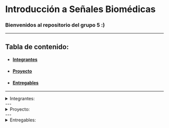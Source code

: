 # Introducción a Señales Biomédicas
### <a name="bienvenida"></a>Bienvenidos al repositorio del grupo 5 :)
---

## Tabla de contenido:
* #### [**Integrantes**](#integrantes)
* #### [**Proyecto**](#proyecto)
* #### [**Entregables**](#entregables)

---
<details>
##<summary><a name="integrantes"></a>Integrantes:</summary>
![img](Software/wsp.png)
###### Después lo ponemos más serio (no tenemos fotos juntos)
| **Integrante** | **Correo**|
| ---------| ----------|
| Nadira Oviedo | nadira.oviedo@upch.pe |
| Alvaro Cigarán | alvaro.cigaran@upch.pe |
| Kimberly Tito | kimberly.tito@upch.pe |
| Bruno Tello | gustavo.tello@upch.pe |
  
</details>
---
<details>
## <summary><a name="proyecto"></a>Proyecto:</summary>
## *ANALIZANDO SEÑALES DE ECG*
## *Desarrollaremos un sistema que pueda adquirir y procesar señales de un Electrocardiograma (ECG)*
</details>
---
<details>
## <summary><a name="entregables"></a>Entregables:</summary>
- Primer entregable
- Segundo entregable
- Tercer entregable
- Cuarto entregable
</details>
